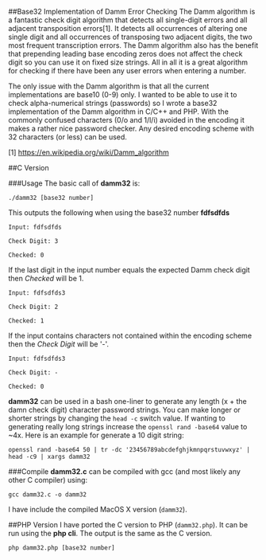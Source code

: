 ##Base32 Implementation of Damm Error Checking 
The Damm algorithm is a fantastic check digit algorithm that detects all single-digit errors and all adjacent transposition errors[1]. It detects all occurrences of altering one single digit and all occurrences of transposing two adjacent digits, the two most frequent transcription errors. The Damm algorithm also has the benefit that prepending leading base encoding zeros does not affect the check digit so you can use it on fixed size strings. All in all it is a great algorithm for checking if there have been any user errors when entering a number.

The only issue with the Damm algorithm is that all the current implementations are base10 (0-9) only. I wanted to be able to use it to check alpha-numerical strings (passwords) so I wrote a base32 implementation of the Damm algorithm in C/C++ and PHP. With the commonly confused characters (0/o and 1/l/i) avoided in the encoding it makes a rather nice password checker. Any desired encoding scheme with 32 characters (or less) can be used.

[1] https://en.wikipedia.org/wiki/Damm_algorithm

##C Version

###Usage
The basic call of **damm32** is:

`./damm32 [base32 number]`

This outputs the following when using the base32 number **fdfsdfds**

`Input: fdfsdfds`

`Check Digit: 3`

`Checked: 0`

If the last digit in the input number equals the expected Damm check digit then *Checked* will be 1.

`Input: fdfsdfds3`

`Check Digit: 2`

`Checked: 1`

If the input contains characters not contained within the encoding scheme then the *Check Digit* will be '-'.

`Input: fdfsdfds3`

`Check Digit: -`

`Checked: 0`


**damm32** can be used in a bash one-liner to generate any length (x + the damn check digit) character password strings. You can make longer or shorter strings by changing the `head -c` switch value. If wanting to generating really long strings increase the `openssl rand -base64` value to ~4x. Here is an example for generate a 10 digit string:

`openssl rand -base64 50 | tr -dc '23456789abcdefghjkmnpqrstuvwxyz' | head -c9 | xargs damm32`

###Compile
**damm32.c** can be compiled with gcc (and most likely any other C compiler) using:

`gcc damm32.c -o damm32`

I have include the compiled MacOS X version (`damm32`).

##PHP Version
I have ported the C version to PHP (`damm32.php`). It can be run using the **php cli**. The output is the same as the C version.

`php damm32.php [base32 number]`